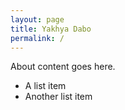 ```yaml
---
layout: page
title: Yakhya Dabo
permalink: /
---
```


About content goes here.

* A list item
* Another list item
